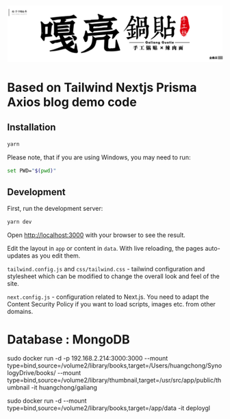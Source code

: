 ![tailwind-nextjs-banner](/public/static/images/twitter-card.png)

# Based on Tailwind Nextjs Prisma Axios blog demo code


## Installation

```bash
yarn
```

Please note, that if you are using Windows, you may need to run:

```bash
set PWD="$(pwd)"
```

## Development

First, run the development server:

```bash
yarn dev
```

Open [http://localhost:3000](http://localhost:3000) with your browser to see the result.

Edit the layout in `app` or content in `data`. With live reloading, the pages auto-updates as you edit them.


`tailwind.config.js` and `css/tailwind.css` - tailwind configuration and stylesheet which can be modified to change the overall look and feel of the site.



`next.config.js` - configuration related to Next.js. You need to adapt the Content Security Policy if you want to load scripts, images etc. from other domains.

# Database : MongoDB


sudo docker run -d -p 192.168.2.214:3000:3000  --mount type=bind,source=/volume2/library/books,target=/Users/huangchong/SynologyDrive/books/ --mount type=bind,source=/volume2/library/thumbnail,target=/usr/src/app/public/thumbnail -it huangchong/galiang

sudo docker run -d  --mount type=bind,source=/volume2/library/books,target=/app/data     -it deploygl
